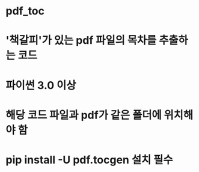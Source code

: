 # pdf_toc
# '책갈피'가 있는 pdf 파일의 목차를 추출하는 코드
# 파이썬 3.0 이상
# 해당 코드 파일과 pdf가 같은 폴더에 위치해야 함
# pip install -U pdf.tocgen 설치 필수
